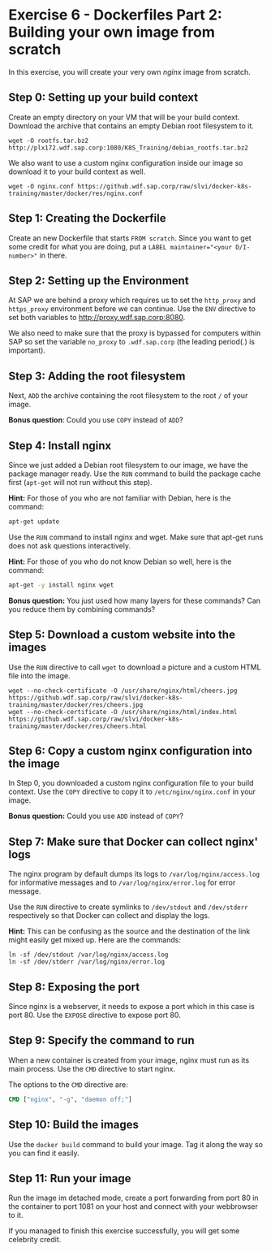 # Exercise 6 - Dockerfiles Part 2: Building your own image from scratch

In this exercise, you will create your very own _nginx_ image from scratch.

## Step 0: Setting up your build context

Create an empty directory on your VM that will be your build context. Download the archive that contains an empty Debian root filesystem to it.

```
wget -O rootfs.tar.bz2 http://plx172.wdf.sap.corp:1080/K8S_Training/debian_rootfs.tar.bz2
```

We also want to use a custom nginx configuration inside our image so download it to your build context as well.

```
wget -O nginx.conf https://github.wdf.sap.corp/raw/slvi/docker-k8s-training/master/docker/res/nginx.conf
```

## Step 1: Creating the Dockerfile

Create an new Dockerfile that starts `FROM scratch`. Since you want to get some credit for what you are doing, put a `LABEL maintainer="<your D/I-number>"` in there.

## Step 2: Setting up the Environment

At SAP we are behind a proxy which requires us to set the `http_proxy` and `https_proxy` environment before we can continue. Use the `ENV` directive to set both variables to http://proxy.wdf.sap.corp:8080.

We also need to make sure that the proxy is bypassed for computers within SAP so set the variable `no_proxy` to `.wdf.sap.corp` (the leading period(.) is important).


## Step 3: Adding the root filesystem

Next, `ADD` the archive containing the root filesystem to the root `/` of your image.

**Bonus question**: Could you use `COPY` instead of `ADD`?

## Step 4: Install nginx

Since we just added a Debian root filesystem to our image, we have the package manager ready. Use the `RUN` command to build the package cache first (`apt-get` will not run without this step).

**Hint:** For those of you who are not familiar with Debian, here is the command:

```bash
apt-get update
```

Use the `RUN` command to install nginx and wget. Make sure that apt-get runs does not ask questions interactively.

**Hint:** For those of you who do not know Debian so well, here is the command:

```bash
apt-get -y install nginx wget
```

**Bonus question:** You just used how many layers for these commands? Can you reduce them by combining commands?

## Step 5: Download a custom website into the images

Use the `RUN` directive to call `wget` to download a picture and a custom HTML file into the image.

```
wget --no-check-certificate -O /usr/share/nginx/html/cheers.jpg https://github.wdf.sap.corp/raw/slvi/docker-k8s-training/master/docker/res/cheers.jpg
wget --no-check-certificate -O /usr/share/nginx/html/index.html https://github.wdf.sap.corp/raw/slvi/docker-k8s-training/master/docker/res/cheers.html
```

## Step 6: Copy a custom nginx configuration into the image

In Step 0, you downloaded a custom nginx configuration file to your build context. Use the `COPY` directive to copy it to `/etc/nginx/nginx.conf` in your image.

**Bonus question:** Could you use `ADD` instead of `COPY`?

## Step 7: Make sure that Docker can collect nginx' logs

The nginx program by default dumps its logs to `/var/log/nginx/access.log` for informative messages and to `/var/log/nginx/error.log` for error message.

Use the `RUN` directive to create symlinks to `/dev/stdout` and `/dev/stderr` respectively so that Docker can collect and display the logs.

**Hint:** This can be confusing as the source and the destination of the link might easily get mixed up. Here are the commands:
```
ln -sf /dev/stdout /var/log/nginx/access.log
ln -sf /dev/stderr /var/log/nginx/error.log
```

## Step 8: Exposing the port

Since nginx is a webserver, it needs to expose a port which in this case is port 80. Use the `EXPOSE` directive to expose port 80.

## Step 9: Specify the command to run

When a new container is created from your image, nginx must run as its main process.
Use the `CMD` directive to start nginx.

The options to the `CMD` directive are:

```Dockerfile
CMD ["nginx", "-g", "daemon off;"]
```

## Step 10: Build the images

Use the `docker build` command to build your image. Tag it along the way so you can find it easily.

## Step 11: Run your image

Run the image im detached mode, create a port forwarding from port 80 in the container to port 1081 on your host and connect with your webbrowser to it.

If you managed to finish this exercise successfully, you will get some celebrity credit.
